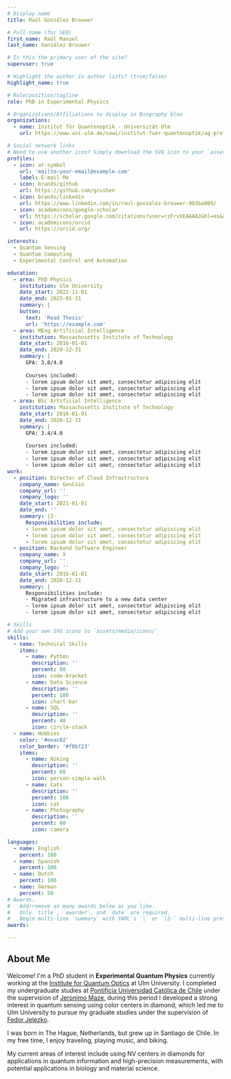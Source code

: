 ```yaml
---
# Display name
title: Raúl González Brouwer

# Full name (for SEO)
first_name: Raúl Manuel
last_name: González Brouwer

# Is this the primary user of the site?
superuser: true

# Highlight the author in author lists? (true/false)
highlight_name: true

# Role/position/tagline
role: PhD in Experimental Physics

# Organizations/Affiliations to display in Biography blox
organizations:
  - name: Institut für Quantenoptik - Universität Ulm
    url: https://www.uni-ulm.de/nawi/institut-fuer-quantenoptik/ag-prof-jelezko/

# Social network links
# Need to use another icon? Simply download the SVG icon to your `assets/media/icons/` folder.
profiles:
  - icon: at-symbol
    url: 'mailto:your-email@example.com'
    label: E-mail Me
  - icon: brands/github
    url: https://github.com/gcushen
  - icon: brands/linkedin
    url: https://www.linkedin.com/in/raul-gonzalez-brouwer-983ba889/
  - icon: academicons/google-scholar
    url: https://scholar.google.com/citations?user=rzFrvVEAAAAJ&hl=es&authuser=2
  - icon: academicons/orcid
    url: https://orcid.org/

interests:
  - Quantum Sensing
  - Quantum Computing
  - Experimental Control and Automation

education:
  - area: PhD Physics
    institution: Ulm University
    date_start: 2022-11-01
    date_end: 2025-05-31
    summary: |
    button:
      text: 'Read Thesis'
      url: 'https://example.com'
  - area: MEng Artificial Intelligence
    institution: Massachusetts Institute of Technology
    date_start: 2016-01-01
    date_end: 2020-12-31
    summary: |
      GPA: 3.8/4.0
    
      Courses included:
      - lorem ipsum dolor sit amet, consectetur adipiscing elit
      - lorem ipsum dolor sit amet, consectetur adipiscing elit
      - lorem ipsum dolor sit amet, consectetur adipiscing elit
  - area: BSc Artificial Intelligence
    institution: Massachusetts Institute of Technology
    date_start: 2016-01-01
    date_end: 2020-12-31
    summary: |
      GPA: 3.4/4.0
      
      Courses included:
      - lorem ipsum dolor sit amet, consectetur adipiscing elit
      - lorem ipsum dolor sit amet, consectetur adipiscing elit
      - lorem ipsum dolor sit amet, consectetur adipiscing elit
work:
  - position: Director of Cloud Infrastructure
    company_name: GenCoin
    company_url: ''
    company_logo: ''
    date_start: 2021-01-01
    date_end: ''
    summary: |2-
      Responsibilities include:
      - lorem ipsum dolor sit amet, consectetur adipiscing elit
      - lorem ipsum dolor sit amet, consectetur adipiscing elit
      - lorem ipsum dolor sit amet, consectetur adipiscing elit
  - position: Backend Software Engineer
    company_name: X
    company_url: ''
    company_logo: ''
    date_start: 2016-01-01
    date_end: 2020-12-31
    summary: |
      Responsibilities include:
      - Migrated infrastructure to a new data center
      - lorem ipsum dolor sit amet, consectetur adipiscing elit
      - lorem ipsum dolor sit amet, consectetur adipiscing elit

# Skills
# Add your own SVG icons to `assets/media/icons/`
skills:
  - name: Technical Skills
    items:
      - name: Python
        description: ''
        percent: 80
        icon: code-bracket
      - name: Data Science
        description: ''
        percent: 100
        icon: chart-bar
      - name: SQL
        description: ''
        percent: 40
        icon: circle-stack
  - name: Hobbies
    color: '#eeac02'
    color_border: '#f0bf23'
    items:
      - name: Hiking
        description: ''
        percent: 60
        icon: person-simple-walk
      - name: Cats
        description: ''
        percent: 100
        icon: cat
      - name: Photography
        description: ''
        percent: 80
        icon: camera

languages:
  - name: English
    percent: 100
  - name: Spanish
    percent: 100
  - name: Dutch
    percent: 100
  - name: German
    percent: 50
# Awards.
#   Add/remove as many awards below as you like.
#   Only `title`, `awarder`, and `date` are required.
#   Begin multi-line `summary` with YAML's `|` or `|2-` multi-line prefix and indent 2 spaces below.
awards:

---
```


## About Me

Welcome! I'm a PhD student in **Experimental Quantum Physics** currently working at the [Institute for Quantum Optics](https://www.uni-ulm.de/nawi/institut-fuer-quantenoptik/) at Ulm University. I completed my undergraduate studies at [Pontificia Universidad Católica de Chile](https://www.uc.cl/en) under the supervision of [Jeronimo Maze](https://scholar.google.com/citations?user=ti5gVjIAAAAJ&hl=en), during this period I developed a strong interest in quantum sensing using color centers in diamond, which led me to Ulm University to pursue my graduate studies under the supervision of [Fedor Jelezko](https://scholar.google.com/citations?user=Kx8alO4AAAAJ&hl=en).

I was born in The Hague, Netherlands, but grew up in Santiago de Chile. 
In my free time, I enjoy traveling, playing music, and biking.

My current areas of interest include using NV centers in diamonds for applications in quantum information and high-precision measurements, with potential applications in biology and material science.